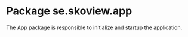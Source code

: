 # Package se.skoview.app

The App package is responsible to initialize and startup the application.
